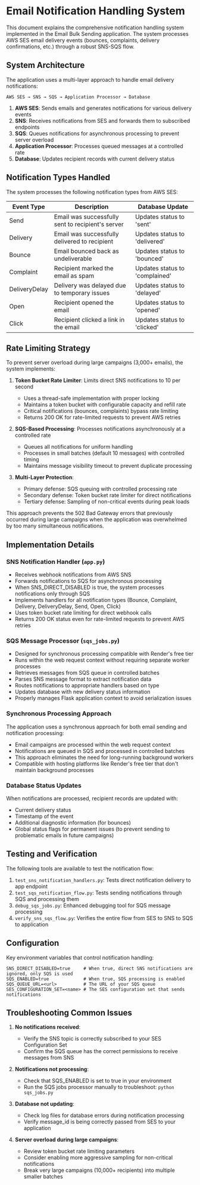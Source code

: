 # Email Notification Handling System

This document explains the comprehensive notification handling system implemented in the Email Bulk Sending application. The system processes AWS SES email delivery events (bounces, complaints, delivery confirmations, etc.) through a robust SNS-SQS flow.

## System Architecture

The application uses a multi-layer approach to handle email delivery notifications:

```
AWS SES → SNS → SQS → Application Processor → Database
```

1. **AWS SES**: Sends emails and generates notifications for various delivery events
2. **SNS**: Receives notifications from SES and forwards them to subscribed endpoints
3. **SQS**: Queues notifications for asynchronous processing to prevent server overload
4. **Application Processor**: Processes queued messages at a controlled rate
5. **Database**: Updates recipient records with current delivery status

## Notification Types Handled

The system processes the following notification types from AWS SES:

| Event Type     | Description                                         | Database Update                           |
|----------------|-----------------------------------------------------|-------------------------------------------|
| Send           | Email was successfully sent to recipient's server    | Updates status to 'sent'                  |
| Delivery       | Email was successfully delivered to recipient        | Updates status to 'delivered'             |
| Bounce         | Email bounced back as undeliverable                  | Updates status to 'bounced'               |
| Complaint      | Recipient marked the email as spam                   | Updates status to 'complained'            |
| DeliveryDelay  | Delivery was delayed due to temporary issues         | Updates status to 'delayed'               |
| Open           | Recipient opened the email                           | Updates status to 'opened'                |
| Click          | Recipient clicked a link in the email                | Updates status to 'clicked'               |

## Rate Limiting Strategy

To prevent server overload during large campaigns (3,000+ emails), the system implements:

1. **Token Bucket Rate Limiter**: Limits direct SNS notifications to 10 per second
   - Uses a thread-safe implementation with proper locking
   - Maintains a token bucket with configurable capacity and refill rate
   - Critical notifications (bounces, complaints) bypass rate limiting
   - Returns 200 OK for rate-limited requests to prevent AWS retries

2. **SQS-Based Processing**: Processes notifications asynchronously at a controlled rate
   - Queues all notifications for uniform handling
   - Processes in small batches (default 10 messages) with controlled timing
   - Maintains message visibility timeout to prevent duplicate processing

3. **Multi-Layer Protection**:
   - Primary defense: SQS queuing with controlled processing rate
   - Secondary defense: Token bucket rate limiter for direct notifications
   - Tertiary defense: Sampling of non-critical events during peak loads

This approach prevents the 502 Bad Gateway errors that previously occurred during large campaigns when the application was overwhelmed by too many simultaneous notifications.

## Implementation Details

### SNS Notification Handler (`app.py`)

- Receives webhook notifications from AWS SNS
- Forwards notifications to SQS for asynchronous processing
- When SNS_DIRECT_DISABLED is true, the system processes notifications only through SQS
- Implements handlers for all notification types (Bounce, Complaint, Delivery, DeliveryDelay, Send, Open, Click)
- Uses token bucket rate limiting for direct webhook calls
- Returns 200 OK status even for rate-limited requests to prevent AWS retries

### SQS Message Processor (`sqs_jobs.py`)

- Designed for synchronous processing compatible with Render's free tier
- Runs within the web request context without requiring separate worker processes
- Retrieves messages from SQS queue in controlled batches
- Parses SNS message format to extract notification data
- Routes notifications to appropriate handlers based on type
- Updates database with new delivery status information
- Properly manages Flask application context to avoid serialization issues

### Synchronous Processing Approach

The application uses a synchronous approach for both email sending and notification processing:

- Email campaigns are processed within the web request context
- Notifications are queued in SQS and processed in controlled batches
- This approach eliminates the need for long-running background workers
- Compatible with hosting platforms like Render's free tier that don't maintain background processes

### Database Status Updates

When notifications are processed, recipient records are updated with:
- Current delivery status
- Timestamp of the event
- Additional diagnostic information (for bounces)
- Global status flags for permanent issues (to prevent sending to problematic emails in future campaigns)

## Testing and Verification

The following tools are available to test the notification flow:

1. `test_sns_notification_handlers.py`: Tests direct notification delivery to app endpoint
2. `test_sqs_notification_flow.py`: Tests sending notifications through SQS and processing them
3. `debug_sqs_jobs.py`: Enhanced debugging tool for SQS message processing
4. `verify_sns_sqs_flow.py`: Verifies the entire flow from SES to SNS to SQS to application

## Configuration

Key environment variables that control notification handling:

```
SNS_DIRECT_DISABLED=true     # When true, direct SNS notifications are ignored, only SQS is used
SQS_ENABLED=true             # When true, SQS processing is enabled  
SQS_QUEUE_URL=<url>          # The URL of your SQS queue
SES_CONFIGURATION_SET=<name> # The SES configuration set that sends notifications
```

## Troubleshooting Common Issues

1. **No notifications received**: 
   - Verify the SNS topic is correctly subscribed to your SES Configuration Set
   - Confirm the SQS queue has the correct permissions to receive messages from SNS
   
2. **Notifications not processing**:
   - Check that SQS_ENABLED is set to true in your environment
   - Run the SQS jobs processor manually to troubleshoot: `python sqs_jobs.py`
   
3. **Database not updating**:
   - Check log files for database errors during notification processing
   - Verify message_id is being correctly passed from SES to your application

4. **Server overload during large campaigns**:
   - Review token bucket rate limiting parameters 
   - Consider enabling more aggressive sampling for non-critical notifications
   - Break very large campaigns (10,000+ recipients) into multiple smaller batches

